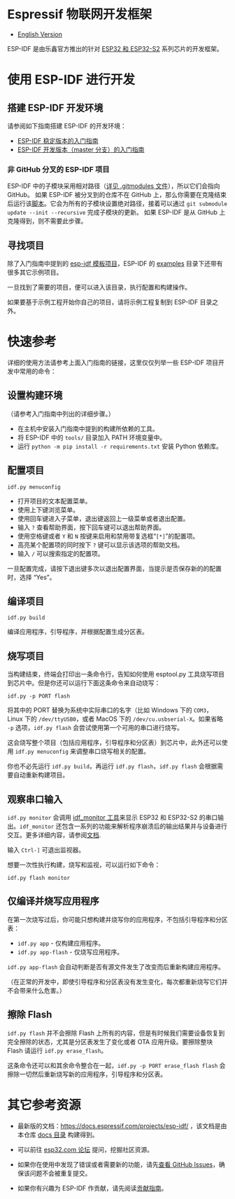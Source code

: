 # Espressif 物联网开发框架

* [English Version](./README.md)

ESP-IDF 是由乐鑫官方推出的针对 [ESP32 和 ESP32-S2](https://www.espressif.com/en/products/hardware/soc) 系列芯片的开发框架。

# 使用 ESP-IDF 进行开发

## 搭建 ESP-IDF 开发环境

请参阅如下指南搭建 ESP-IDF 的开发环境：

* [ESP-IDF 稳定版本的入门指南](https://docs.espressif.com/projects/esp-idf/en/stable/get-started/)
* [ESP-IDF 开发版本（master 分支）的入门指南](https://docs.espressif.com/projects/esp-idf/en/latest/get-started/)

### 非 GitHub 分叉的 ESP-IDF 项目

ESP-IDF 中的子模块采用相对路径（[详见 .gitmodules 文件](.gitmodules)），所以它们会指向 GitHub。
如果 ESP-IDF 被分叉到的仓库不在 GitHub 上，那么你需要在克隆结束后运行该[脚本](tools/set-submodules-to-github.sh)。它会为所有的子模块设置绝对路径，接着可以通过 `git submodule update --init --recursive` 完成子模块的更新。
如果 ESP-IDF 是从 GitHub 上克隆得到，则不需要此步骤。

## 寻找项目

除了入门指南中提到的 [esp-idf 模板项目](https://github.com/espressif/esp-idf-template)，ESP-IDF 的 [examples](examples) 目录下还带有很多其它示例项目。

一旦找到了需要的项目，便可以进入该目录，执行配置和构建操作。

如果要基于示例工程开始你自己的项目，请将示例工程复制到 ESP-IDF 目录之外。

# 快速参考

详细的使用方法请参考上面入门指南的链接，这里仅仅列举一些 ESP-IDF 项目开发中常用的命令：

## 设置构建环境

（请参考入门指南中列出的详细步骤。）
* 在主机中安装入门指南中提到的构建所依赖的工具。
* 将 ESP-IDF 中的 `tools/` 目录加入 PATH 环境变量中。
* 运行 `python -m pip install -r requirements.txt` 安装 Python 依赖库。

## 配置项目

`idf.py menuconfig`

* 打开项目的文本配置菜单。
* 使用上下键浏览菜单。
* 使用回车键进入子菜单，退出键返回上一级菜单或者退出配置。
* 输入 `?` 查看帮助界面，按下回车键可以退出帮助界面。
* 使用空格键或者 `Y` 和 `N` 按键来启用和禁用带复选框“`[*]`”的配置项。
* 高亮某个配置项的同时按下 `?` 键可以显示该选项的帮助文档。
* 输入 `/` 可以搜索指定的配置项。

一旦配置完成，请按下退出键多次以退出配置界面，当提示是否保存新的的配置时，选择 “Yes”。

## 编译项目

`idf.py build`

编译应用程序，引导程序，并根据配置生成分区表。

## 烧写项目

当构建结束，终端会打印出一条命令行，告知如何使用 esptool.py 工具烧写项目到芯片中。但是你还可以运行下面这条命令来自动烧写：

`idf.py -p PORT flash`

将其中的 PORT 替换为系统中实际串口的名字（比如 Windows 下的 `COM3`，Linux 下的 `/dev/ttyUSB0`，或者 MacOS 下的 `/dev/cu.usbserial-X`。如果省略 `-p` 选项，`idf.py flash` 会尝试使用第一个可用的串口进行烧写。

这会烧写整个项目（包括应用程序，引导程序和分区表）到芯片中，此外还可以使用 `idf.py menuconfig` 来调整串口烧写相关的配置。

你也不必先运行 `idf.py build`，再运行 `idf.py flash`，`idf.py flash` 会根据需要自动重新构建项目。

## 观察串口输入

`idf.py monitor` 会调用 [idf_monitor 工具](https://docs.espressif.com/projects/esp-idf/en/latest/get-started/idf-monitor.html)来显示 ESP32 和 ESP32-S2 的串口输出。`idf_monitor` 还包含一系列的功能来解析程序崩溃后的输出结果并与设备进行交互。更多详细内容，请参阅[文档](https://docs.espressif.com/projects/esp-idf/en/latest/get-started/idf-monitor.html).

输入 `Ctrl-]` 可退出监视器。

想要一次性执行构建，烧写和监视，可以运行如下命令：

`idf.py flash monitor`

## 仅编译并烧写应用程序

在第一次烧写过后，你可能只想构建并烧写你的应用程序，不包括引导程序和分区表：

* `idf.py app` - 仅构建应用程序。
* `idf.py app-flash` - 仅烧写应用程序。

`idf.py app-flash` 会自动判断是否有源文件发生了改变而后重新构建应用程序。

（在正常的开发中，即使引导程序和分区表没有发生变化，每次都重新烧写它们并不会带来什么危害。）

## 擦除 Flash

`idf.py flash` 并不会擦除 Flash 上所有的内容，但是有时候我们需要设备恢复到完全擦除的状态，尤其是分区表发生了变化或者 OTA 应用升级。要擦除整块 Flash 请运行 `idf.py erase_flash`。

这条命令还可以和其余命令整合在一起，`idf.py -p PORT erase_flash flash` 会擦除一切然后重新烧写新的应用程序，引导程序和分区表。

# 其它参考资源

* 最新版的文档：https://docs.espressif.com/projects/esp-idf/ ，该文档是由本仓库 [docs 目录](docs) 构建得到。

* 可以前往 [esp32.com 论坛](https://esp32.com/) 提问，挖掘社区资源。

* 如果你在使用中发现了错误或者需要新的功能，请先[查看 GitHub Issues](https://github.com/espressif/esp-idf/issues)，确保该问题不会被重复提交。

* 如果你有兴趣为 ESP-IDF 作贡献，请先阅读[贡献指南](https://docs.espressif.com/projects/esp-idf/en/latest/contribute/index.html)。


